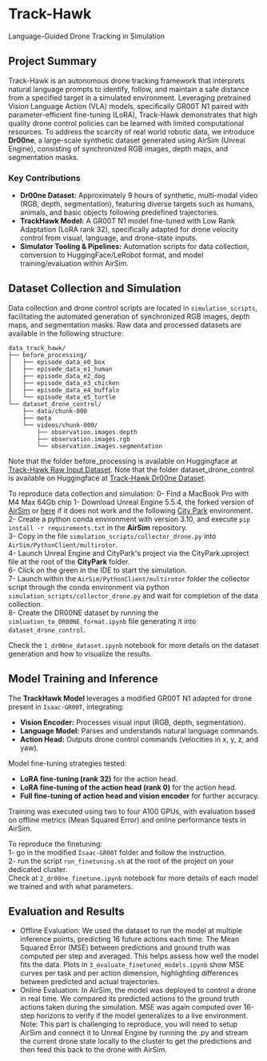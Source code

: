 # Track-Hawk

Language-Guided Drone Tracking in Simulation

## Project Summary

Track-Hawk is an autonomous drone tracking framework that interprets natural language prompts to identify, follow, and
maintain a safe distance from a specified target in a simulated environment. Leveraging pretrained Vision Language
Action (VLA) models, specifically GR00T N1 paired with parameter-efficient fine-tuning (LoRA), Track-Hawk demonstrates
that high quality drone control policies can be learned with limited computational resources. To address the scarcity of
real world robotic data, we introduce **Dr00ne**, a large-scale synthetic dataset generated using AirSim (Unreal
Engine), consisting of synchronized RGB images, depth maps, and segmentation masks.

### Key Contributions

* **Dr00ne Dataset:** Approximately 9 hours of synthetic, multi-modal video (RGB, depth, segmentation), featuring
  diverse targets such as humans, animals, and basic objects following predefined trajectories.
* **TrackHawk Model:** A GR00T N1 model fine-tuned with Low Rank Adaptation (LoRA rank 32), specifically adapted for
  drone velocity control from visual, language, and drone-state inputs.
* **Simulator Tooling & Pipelines:** Automation scripts for data collection, conversion to HuggingFace/LeRobot format,
  and model training/evaluation within AirSim.

## Dataset Collection and Simulation

Data collection and drone control scripts are located in `simulation_scripts`, facilitating the automated generation of
synchronized RGB images, depth maps, and segmentation masks. Raw data and processed datasets are available in the
following structure:

```
data_track_hawk/
├── before_processing/
│   ├── episode_data_e0_box
│   ├── episode_data_e1_human
│   ├── episode_data_e2_dog
│   ├── episode_data_e3_chicken
│   ├── episode_data_e4_buffalo
│   └── episode_data_e5_turtle
└── dataset_drone_control/
    ├── data/chunk-000
    ├── meta
    └── videos/chunk-000/
        ├── observation.images.depth
        ├── observation.images.rgb
        └── observation.images.segmentation
```

Note that the folder before_processing is available on Huggingface at [Track-Hawk Raw Input Dataset](https://huggingface.co/datasets/DavidKalajdzic/track_hawk_before_processing/tree/main).
Note that the folder dataset_drone_control is available on Huggingface at [Track-Hawk Dr00ne Dataset](https://huggingface.co/datasets/DavidKalajdzic/dr00ne/tree/main).

To reproduce data collection and simulation:
0- Find a MacBook Pro with M4 Max 64Gb chip
1- Download Unreal Engine 5.5.4, the forked version of [AirSim](https://github.com/OpenSourceVideoGames/AirSim)
or [here](https://drive.google.com/file/d/1JDXIQsXcHFBBpZgum81xFZM1-KNpCeXJ/view?usp=share_link) if it does not work and
the following [City Park](https://drive.google.com/file/d/1Ofippa0zpMLpgj-gZ11KP5vtPA803J5-/view?usp=sharing)
environment.     
2- Create a python conda environment with version 3.10, and execute `pip install -r requirements.txt` in the **AirSim**
repository.    
3- Copy in the file `simulation_scripts/collector_drone.py` into `AirSim/PythonClient/multirotor`.     
4- Launch Unreal Engine and CityPark's project via the CityPark.uproject file at the root of the **CityPark**
folder.    
6- Click on the green in the IDE to start the simulation.     
7- Launch within the `AirSim/PythonClient/multirotor` folder the collector script through the conda environment via
python `simulation_scripts/collector_drone.py` and wait for completion of the data collection.     
8- Create the DR00NE dataset by running the `simluation_to_DR00NE_format.ipynb` file generating it into
`dataset_drone_control`.

Check the `1_dr00ne_dataset.ipynb` notebook for more details on the dataset generation and how to visualize the results.



## Model Training and Inference

The **TrackHawk Model** leverages a modified GR00T N1 adapted for drone present in `Isaac-GR00T`, integrating:

* **Vision Encoder:** Processes visual input (RGB, depth, segmentation).
* **Language Model:** Parses and understands natural language commands.
* **Action Head:** Outputs drone control commands (velocities in x, y, z, and yaw).

Model fine-tuning strategies tested:

* **LoRA fine-tuning (rank 32)** for the action head.
* **LoRA fine-tuning of the action head (rank 0)** for the action head.
* **Full fine-tuning of action head and vision encoder** for further accuracy.

Training was executed using two to four A100 GPUs, with evaluation based on offline metrics (Mean Squared Error) and
online performance tests in AirSim.

To reproduce the finetuning:     
1- go in the modified `Isaac-GR00T` folder and follow the instruction.    
2- run the script `run_finetuning.sh` at the root of the project on your dedicated cluster.    
Check at `2_dr00ne_finetune.ipynb` notebook for more details of each model we trained and with what parameters.

## Evaluation and Results

* 	Offline Evaluation:
We used the dataset to run the model at multiple inference points, predicting 16 future actions each time. The Mean Squared Error (MSE) between predictions and ground truth was computed per step and averaged. This helps assess how well the model fits the data. Plots in `3_evaluate_finetuned_models.ipynb` show MSE curves per task and per action dimension, highlighting differences between predicted and actual trajectories.
*  Online Evaluation:
In AirSim, the model was deployed to control a drone in real time. We compared its predicted actions to the ground truth actions taken during the simulation. MSE was again computed over 16-step horizons to verify if the model generalizes to a live environment.
Note: This part is challenging to reproduce, you will need to setup AirSim and connect it to Unreal Engine by running the .py and stream the current drone state locally to the cluster to get the predictions and then feed this back to the drone with AirSim.